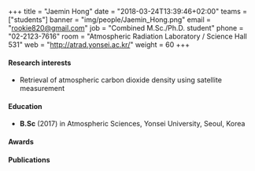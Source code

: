 +++
title = "Jaemin Hong"
date = "2018-03-24T13:39:46+02:00"
teams = ["students"]
banner = "img/people/Jaemin_Hong.png"
email = "rookie820@gmail.com"
job = "Combined M.Sc./Ph.D. student"
phone = "02-2123-7616"
room = "Atmospheric Radiation Laboratory / Science Hall 531"
web = "http://atrad.yonsei.ac.kr/"
weight = 60
+++

#### Research interests
+ Retrieval of atmospheric carbon dioxide density using satellite measurement

#### Education
 + **B.Sc** (2017) in Atmospheric Sciences, Yonsei University, Seoul, Korea

#### Awards


#### Publications
